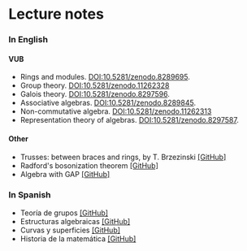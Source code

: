 # Lecture notes

### In English

#### VUB
* Rings and modules. [DOI:10.5281/zenodo.8289695](https://zenodo.org/badge/latestdoi/401966965).
* Group theory. [DOI:10.5281/zenodo.11262328](https://zenodo.org/doi/10.5281/zenodo.11262327)
* Galois theory. [DOI:10.5281/zenodo.8297596](https://zenodo.org/badge/latestdoi/425450147).
* Associative algebras. [DOI:10.5281/zenodo.8289845](https://zenodo.org/badge/latestdoi/402196172).
* Non-commutative algebra. [DOI:10.5281/zenodo.11262313](https://zenodo.org/doi/10.5281/zenodo.11262312)
* Representation theory of algebras. [DOI:10.5281/zenodo.8297587](https://zenodo.org/badge/latestdoi/497315314).

#### Other

* Trusses: between braces and rings, by T. Brzezinski [[GitHub]](https://github.com/vendramin/trusses)
* Radford's bosonization theorem [[GitHub]](https://github.com/vendramin/radford)
* Algebra with GAP [[GitHub]](https://github.com/vendramin/gap)

### In Spanish

* Teoría de grupos [[GitHub]](https://github.com/vendramin/grupos)
* Estructuras algebraicas [[GitHub]](https://github.com/vendramin/estructuras)
* Curvas y superficies [[GitHub]](https://github.com/vendramin/curvas)
* Historia de la matemática [[GitHub]](https://github.com/vendramin/historia)

